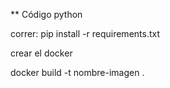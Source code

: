 ** Código python

correr:
pip install -r requirements.txt


crear el docker 

docker build -t nombre-imagen .

